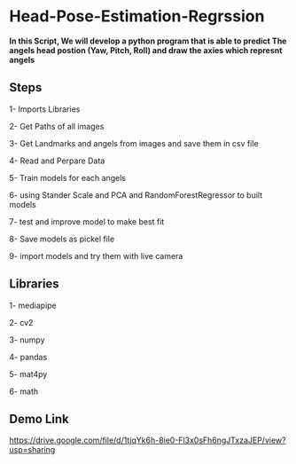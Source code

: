 # Head-Pose-Estimation-Regrssion

**In this Script, We will develop a python program that is able to predict The angels head postion (Yaw, Pitch, Roll) and draw the axies which represnt angels**

## Steps

1- Imports Libraries

2- Get Paths of all images

3- Get Landmarks and angels from images and save them in csv file

4- Read and Perpare Data

5- Train models for each angels 

6- using Stander Scale and PCA and RandomForestRegressor to built models

7- test and improve model to make best fit

8- Save models as pickel file

9- import models and try them with live camera

## Libraries 
1- mediapipe

2- cv2

3- numpy

4- pandas

5- mat4py

6- math

## Demo Link

https://drive.google.com/file/d/1tjqYk6h-8ie0-Fl3x0sFh6ngJTxzaJEP/view?usp=sharing

